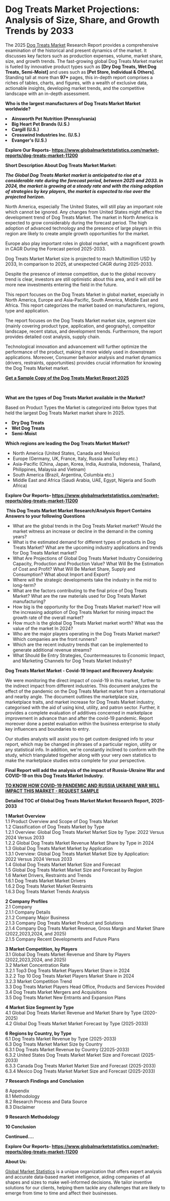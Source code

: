 <H1>Dog Treats Market Projections: Analysis of Size, Share, and Growth Trends by 2033</H1><p>The 2025 <a href="https://www.globalmarketstatistics.com/market-reports/dog-treats-market-11200">Dog Treats Market</a> Research Report provides a comprehensive examination of the historical and present dynamics of the market. It discusses key factors such as production expenses, volume, market share, size, and growth trends. The fast-growing global Dog Treats Market market is fueled by innovative product types such as <strong>[Dry Dog Treats, Wet Dog Treats, Semi-Moist]</strong> and uses such as <strong>[Pet Store, Individual & Others]</strong>. Standing tall at more than <strong>97+</strong> pages, this in-depth report comprises a riches of tables, charts, and figures, with a wealth of exclusive data, actionable insights, developing market trends, and the competitive landscape with an in-depth assessment.</p><p><strong>Who is the largest manufacturers of Dog Treats Market Market worldwide?</strong></p><p><strong><li>Ainsworth Pet Nutrition (Pennsylvania)<li>Big Heart Pet Brands (U.S.)<li>Cargill (U.S.)<li>Crosswind Industries Inc. (U.S.)<li>Evanger's (U.S.)</strong></p><p><strong>Explore Our Reports-&nbsp;<a href="https://wordhtml.com/">https://www.globalmarketstatistics.com/market-reports/dog-treats-market-11200</a></strong></p><p><strong>Short Description About Dog Treats Market Market:</strong></p><p><strong><em>The Global Dog Treats Market market is anticipated to rise at a considerable rate during the forecast period, between 2025 and 2033. In 2024, the market is growing at a steady rate and with the rising adoption of strategies by key players, the market is expected to rise over the projected horizon.</em></strong></p><p>North America, especially The United States, will still play an important role which cannot be ignored. Any changes from United States might affect the development trend of Dog Treats Market. The market in North America is expected to grow considerably during the forecast period. The high adoption of advanced technology and the presence of large players in this region are likely to create ample growth opportunities for the market.</p><p>Europe also play important roles in global market, with a magnificent growth in CAGR During the Forecast period 2025-2033.</p><p>Dog Treats Market Market size is projected to reach Multimillion USD by 2033, In comparison to 2025, at unexpected CAGR during 2025-2033.</p><p>Despite the presence of intense competition, due to the global recovery trend is clear, investors are still optimistic about this area, and it will still be more new investments entering the field in the future.</p><p>This report focuses on the Dog Treats Market in global market, especially in North America, Europe and Asia-Pacific, South America, Middle East and Africa. This report categorizes the market based on manufacturers, regions, type and application.</p><p>The report focuses on the Dog Treats Market market size, segment size (mainly covering product type, application, and geography), competitor landscape, recent status, and development trends. Furthermore, the report provides detailed cost analysis, supply chain.</p><p>Technological innovation and advancement will further optimize the performance of the product, making it more widely used in downstream applications. Moreover, Consumer behavior analysis and market dynamics (drivers, restraints, opportunities) provides crucial information for knowing the Dog Treats Market market.</p><p><strong><a href="https://www.globalmarketstatistics.com/market-reports/dog-treats-market-11200">Get a Sample Copy of the Dog Treats Market Report 2025</a></strong></p><p>&nbsp;</p><p><strong>What are the types of Dog Treats Market available in the Market?</strong></p><p>Based on Product Types the Market is categorized into Below types that held the largest Dog Treats Market market share In 2025.</p><p><strong><li>Dry Dog Treats<li>Wet Dog Treats<li>Semi-Moist</strong></p><p><strong>Which regions are leading the Dog Treats Market Market?</strong></p><ul><li>North America (United States, Canada and Mexico)</li><li>Europe (Germany, UK, France, Italy, Russia and Turkey etc.)</li><li>Asia-Pacific (China, Japan, Korea, India, Australia, Indonesia, Thailand, Philippines, Malaysia and Vietnam)</li><li>South America (Brazil, Argentina, Columbia etc.)</li><li>Middle East and Africa (Saudi Arabia, UAE, Egypt, Nigeria and South Africa)</li></ul><p><strong>Explore Our Reports&ndash;&nbsp;<a href="https://www.globalmarketstatistics.com/market-reports/dog-treats-market-11200">https://www.globalmarketstatistics.com/market-reports/dog-treats-market-11200</a></strong></p><p><strong>&nbsp;This Dog Treats Market Market Research/Analysis Report Contains Answers to your following Questions</strong></p><ul><li>What are the global trends in the Dog Treats Market market? Would the market witness an increase or decline in the demand in the coming years?</li><li>What is the estimated demand for different types of products in Dog Treats Market? What are the upcoming industry applications and trends for Dog Treats Market market?</li><li>What Are Projections of Global Dog Treats Market Industry Considering Capacity, Production and Production Value? What Will Be the Estimation of Cost and Profit? What Will Be Market Share, Supply and Consumption? What about Import and Export?</li><li>Where will the strategic developments take the industry in the mid to long-term?</li><li>What are the factors contributing to the final price of Dog Treats Market? What are the raw materials used for Dog Treats Market manufacturing?</li><li>How big is the opportunity for the Dog Treats Market market? How will the increasing adoption of Dog Treats Market for mining impact the growth rate of the overall market?</li><li>How much is the global Dog Treats Market market worth? What was the value of the market In 2024?</li><li>Who are the major players operating in the Dog Treats Market market? Which companies are the front runners?</li><li>Which are the recent industry trends that can be implemented to generate additional revenue streams?</li><li>What Should Be Entry Strategies, Countermeasures to Economic Impact, and Marketing Channels for Dog Treats Market Industry?</li></ul><p><strong>Dog Treats Market Market - Covid-19 Impact and Recovery Analysis:</strong></p><p>We were monitoring the direct impact of covid-19 in this market, further to the indirect impact from different industries. This document analyzes the effect of the pandemic on the Dog Treats Market market from a international and nearby angle. The document outlines the marketplace size, marketplace traits, and market increase for Dog Treats Market industry, categorised with the aid of using kind, utility, and patron sector. Further, it provides a complete evaluation of additives concerned in marketplace improvement in advance than and after the covid-19 pandemic. Report moreover done a pestel evaluation within the business enterprise to study key influencers and boundaries to entry.</p><p>Our studies analysts will assist you to get custom designed info to your report, which may be changed in phrases of a particular region, utility or any statistical info. In addition, we're constantly inclined to conform with the study, which triangulated together along with your very own statistics to make the marketplace studies extra complete for your perspective.</p><p><strong>Final Report will add the analysis of the impact of Russia-Ukraine War and COVID-19 on this Dog Treats Market Industry.</strong></p><p><strong><a href="https://www.globalmarketstatistics.com/market-reports/dog-treats-market-11200">TO KNOW HOW COVID-19 PANDEMIC AND RUSSIA UKRAINE WAR WILL IMPACT THIS MARKET - REQUEST SAMPLE</a></strong></p><p><strong>Detailed TOC of Global Dog Treats Market Market Research Report, 2025-2033</strong></p><p><strong>1 Market Overview</strong><br /> 1.1 Product Overview and Scope of Dog Treats Market<br /> 1.2 Classification of Dog Treats Market by Type<br /> 1.2.1 Overview: Global Dog Treats Market Market Size by Type: 2022&nbsp;Versus 2024 Versus 2033<br /> 1.2.2 Global Dog Treats Market Revenue Market Share by Type in 2024<br /> 1.3 Global Dog Treats Market Market by Application<br /> 1.3.1 Overview: Global Dog Treats Market Market Size by Application: 2022&nbsp;Versus 2024 Versus 2033<br /> 1.4 Global Dog Treats Market Market Size and Forecast<br /> 1.5 Global Dog Treats Market Market Size and Forecast by Region<br /> 1.6 Market Drivers, Restraints and Trends<br /> 1.6.1 Dog Treats Market Market Drivers<br /> 1.6.2 Dog Treats Market Market Restraints<br /> 1.6.3 Dog Treats Market Trends Analysis</p><p><strong>2 Company Profiles</strong><br /> 2.1 Company<br /> 2.1.1 Company Details<br /> 2.1.2 Company Major Business<br /> 2.1.3 Company Dog Treats Market Product and Solutions<br /> 2.1.4 Company Dog Treats Market Revenue, Gross Margin and Market Share (2022,2023,2024, and 2025)<br /> 2.1.5 Company Recent Developments and Future Plans</p><p><strong>3 Market Competition, by Players</strong><br /> 3.1 Global Dog Treats Market Revenue and Share by Players (2022,2023,2024, and 2025)<br /> 3.2 Market Concentration Rate<br /> 3.2.1 Top3 Dog Treats Market Players Market Share in 2024<br /> 3.2.2 Top 10 Dog Treats Market Players Market Share in 2024<br /> 3.2.3 Market Competition Trend<br /> 3.3 Dog Treats Market Players Head Office, Products and Services Provided<br /> 3.4 Dog Treats Market Mergers and Acquisitions<br /> 3.5 Dog Treats Market New Entrants and Expansion Plans</p><p><strong>4 Market Size Segment by Type</strong><br /> 4.1 Global Dog Treats Market Revenue and Market Share by Type (2020-2025)<br /> 4.2 Global Dog Treats Market Market Forecast by Type (2025-2033)</p><p><strong>6 Regions by Country, by Type</strong><br /> 6.1 Dog Treats Market Revenue by Type (2025-2033)<br /> 6.3 Dog Treats Market Market Size by Country<br /> 6.3.1 Dog Treats Market Revenue by Country (22025-2033)<br /> 6.3.2 United States Dog Treats Market Market Size and Forecast (2025-2033)<br /> 6.3.3 Canada Dog Treats Market Market Size and Forecast (2025-2033)<br /> 6.3.4 Mexico Dog Treats Market Market Size and Forecast (2025-2033)</p><p><strong>7 Research Findings and Conclusion</strong></p><p>8 Appendix<br /> 8.1 Methodology<br /> 8.2 Research Process and Data Source<br /> 8.3 Disclaimer</p><p><strong>9 Research Methodology</strong></p><p><strong>10 Conclusion</strong></p><p><strong>Continued&hellip;.</strong></p><p><strong>Explore Our Reports-&nbsp;<a href="Dog Treats Market">https://www.globalmarketstatistics.com/market-reports/dog-treats-market-11200</a></strong></p><p><strong>About Us:</strong></p><p><a href="https://www.globalmarketstatistics.com/">Global Market Statistics</a>&nbsp;is a unique organization that offers expert analysis and accurate data-based market intelligence, aiding companies of all shapes and sizes to make well-informed decisions. We tailor inventive solutions for our clients, helping them tackle any challenges that are likely to emerge from time to time and affect their businesses.</p><p>&nbsp;</p>

